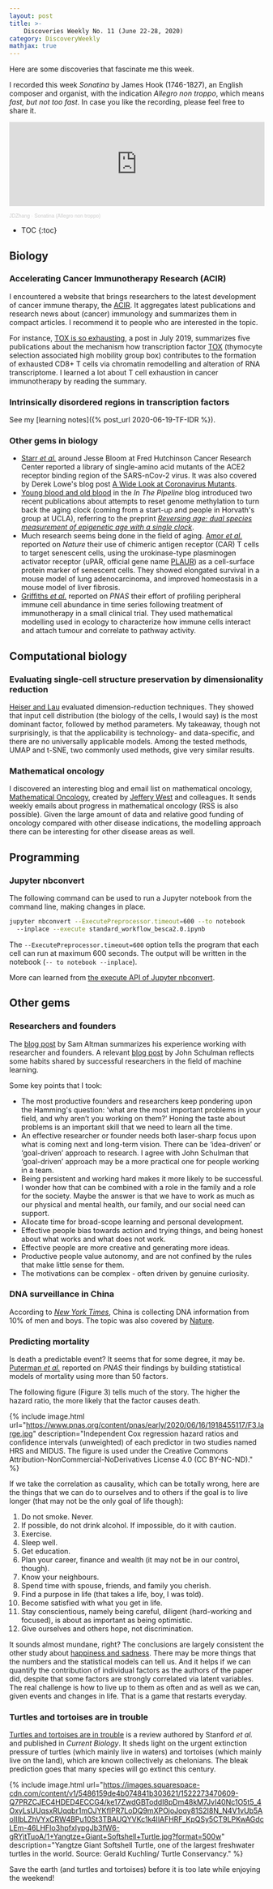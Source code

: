 ```yaml
---
layout: post
title: >-
    Discoveries Weekly No. 11 (June 22-28, 2020)
category: DiscoveryWeekly
mathjax: true
---
```


Here are some discoveries that fascinate me this week.

I recorded this week *Sonatina* by James Hook (1746-1827), an English composer
and organist, with the indication *Allegro non troppo*, which means *fast, but
not too fast*. In case you like the recording, please feel free to share it.

<p>

<iframe width="100%" height="166" scrolling="no" frameborder="no" allow="autoplay" src="https://w.soundcloud.com/player/?url=https%3A//api.soundcloud.com/tracks/846901033&color=%23ff5500&auto_play=false&hide_related=false&show_comments=true&show_user=true&show_reposts=false&show_teaser=true"></iframe><div style="font-size: 10px; color: #cccccc;line-break: anywhere;word-break: normal;overflow: hidden;white-space: nowrap;text-overflow: ellipsis; font-family: Interstate,Lucida Grande,Lucida Sans Unicode,Lucida Sans,Garuda,Verdana,Tahoma,sans-serif;font-weight: 100;"><a href="https://soundcloud.com/jdzhang" title="JDZhang" target="_blank" style="color: #cccccc; text-decoration: none;">JDZhang</a> · <a href="https://soundcloud.com/jdzhang/sonatina-allegro-non-troppo" title="Sonatina (Allegro non troppo)" target="_blank" style="color: #cccccc; text-decoration: none;">Sonatina (Allegro non troppo)</a></div>

</p>

* TOC
{:toc}

## Biology

### Accelerating Cancer Immunotherapy Research (ACIR)

I encountered a website that brings researchers to the latest development of
cancer immune therapy, the [ACIR](http://acir.org). It aggregates latest
publications and research news about (cancer) immunology and summarizes them in
compact articles. I recommend it to people who are interested in the topic.

For instance, [TOX is so
exhausting](https://acir.org/weekly-digests/2019/july/tox-is-so-exhausting), a
post in July 2019, summarizes five publications about the mechanism how
transcription factor [TOX](https://www.ncbi.nlm.nih.gov/gene/9760) (thymocyte
selection associated high mobility group box) contributes to the formation of
exhausted CD8+ T cells via chromatin remodelling and alteration of RNA
transcriptome. I learned a lot about T cell exhaustion in cancer immunotherapy
by reading the summary.

### Intrinsically disordered regions in transcription factors

See my [learning notes]({% post_url 2020-06-19-TF-IDR %}).

### Other gems in biology

* [Starr *et al.*](https://www.biorxiv.org/content/10.1101/2020.06.17.157982v1)
    around Jesse Bloom at Fred Hutchinson Cancer Research Center reported a
    library of single-amino acid mutants of the ACE2 receptor binding region of
    the SARS-nCov-2 virus. It was also covered by Derek Lowe's blog post [A Wide
    Look at Coronavirus
    Mutants](https://blogs.sciencemag.org/pipeline/archives/2020/06/19/a-wide-look-at-coronavirus-mutants).
* [Young blood and old
    blood](https://blogs.sciencemag.org/pipeline/archives/2020/06/12/young-blood-and-old-blood)
    in the *In The Pipeline* blog introduced two recent publications about
    attempts to reset genome methylation to turn back the aging clock (coming
    from a start-up and people in Horvath's group at UCLA), referring to the
    preprint [*Reversing age: dual species measurement of epigenetic age with a
    single clock*](https://www.biorxiv.org/content/10.1101/2020.05.07.082917v1).
* Much research seems being done in the field of aging. [Amor *et
    al.*](https://www.nature.com/articles/s41586-020-2403-9) reported on
    *Nature* their use of chimeric antigen receptor (CAR) T cells to target
    senescent cells, using the urokinase-type plasminogen activator receptor
    (uPAR, official gene name [PLAUR](https://www.ncbi.nlm.nih.gov/gene/5329))
    as a cell-surface protein marker of senescent cells. They showed elongated
    survival in a mouse model of lung adenocarcinoma, and improved homeostasis
    in a mouse model of liver fibrosis.
* [Griffiths *et al.*](https://www.pnas.org/content/early/2020/06/19/1918937117)
    reported on *PNAS* their effort of profiling peripheral immune cell
    abundance in time series following treatment of immunotherapy in a small
    clinical trial. They used mathematical modelling used in ecology to
    characterize how immune cells interact and attach tumour and correlate to
    pathway activity.

## Computational biology

### Evaluating single-cell structure preservation by dimensionality reduction

[Heiser and
Lau](https://www.sciencedirect.com/science/article/pii/S2211124720305258)
evaluated dimension-reduction techniques. They showed that input cell
distribution (the biology of the cells, I would say) is the most dominant
factor, followed by method parameters. My takeaway, though not surprisingly, is
that the applicability is technology- and data-specific, and there are no
universally applicable models. Among the tested methods, UMAP and t-SNE, two
commonly used methods, give very similar results.

### Mathematical oncology

I discovered an interesting blog and email list on mathematical oncology,
[Mathematical Oncology](http://mathematical-oncology.org/), created by [Jeffery
West](http://jeffreybwest.com/) and colleagues. It sends weekly emails about
progress in mathematical oncology (RSS is also possible). Given the large amount
of data and relative good funding of oncology compared with other disease
indications, the modelling approach there can be interesting for other disease
areas as well.

## Programming

### Jupyter nbconvert

The following command can be used to run a Jupyter notebook from the command
line, making changes in place.

```bash
jupyter nbconvert --ExecutePreprocessor.timeout=600 --to notebook
  --inplace --execute standard_workflow_besca2.0.ipynb
```

The `--ExecutePreprocessor.timeout=600` option tells the program that each cell
can run at maximum 600 seconds. The output will be written in the notebook (`--
to notebook --inplace`).

More can learned from [the execute API of Jupyter nbconvert](https://nbconvert.readthedocs.io/en/latest/execute_api.html).

## Other gems

### Researchers and founders

The [blog post](https://blog.samaltman.com/researchers-and-founders) by Sam
Altman summarizes his experience working with researcher and founders. A
relevant [blog post](http://joschu.net/blog/opinionated-guide-ml-research.html)
by John Schulman reflects some habits shared by successful researchers in the
field of machine learning.

Some key points that I took:

* The most productive founders and researchers keep pondering upon the Hamming's
  question: &lsquo;what are the most important problems in your field, and why
  aren’t you working on them?&rsquo; Honing the taste about problems is an
  important skill that we need to learn all the time.
* An effective researcher or founder needs both laser-sharp focus upon what is
  coming next and long-term vision. There can be &lsquo;idea-driven&rsquo; or
  &lsquo;goal-driven&rsquo; approach to research. I agree with John Schulman
  that &lsquo;goal-driven&rsquo; approach may be a more practical one for people
  working in a team.
* Being persistent and working hard makes it more likely to be successful. I
  wonder how that can be combined with a role in the family and a role for the
  society. Maybe the answer is that we have to work as much as our physical and
  mental health, our family, and our social need can support.
* Allocate time for broad-scope learning and personal development.
* Effective people bias towards action and trying things, and being honest about
  what works and  what does not work.
* Effective people are more creative and generating more ideas.
* Productive people value autonomy, and are not confined by the rules that make
    little sense for them.
* The motivations can be complex - often driven by genuine curiosity.

### DNA surveillance in China

According to [*New York
Times*](https://www.nytimes.com/2020/06/17/world/asia/China-DNA-surveillance.html),
China is collecting DNA information from 10% of men and boys. The topic was also
covered by
[Nature](https://www.nature.com/news/china-expands-dna-data-grab-in-troubled-western-region-1.22033).

### Predicting mortality

Is death a predictable event? It seems that for some degree, it may be.
[Puterman *et al.*](https://www.pnas.org/content/early/2020/06/16/1918455117)
reported on *PNAS* their findings by building statistical models of mortality
using more than 50 factors.

The following figure (Figure 3) tells much of the story. The higher the hazard
ratio, the more likely that the factor causes death.

{% include image.html
url="https://www.pnas.org/content/pnas/early/2020/06/16/1918455117/F3.large.jpg"
description="Independent Cox regression hazard ratios and confidence intervals
(unweighted) of each predictor in two studies named HRS and MIDUS. The figure is
used under the Creative Commons Attribution-NonCommercial-NoDerivatives License
4.0 (CC BY-NC-ND)."
%}

If we take the correlation as causality, which can be totally wrong, here are
the things that we can do to ourselves and to others if the goal is to live
longer (that may not be the only goal of life though):

1. Do not smoke. Never.
1. If possible, do not drink alcohol. If impossible, do it with caution.
1. Exercise.
1. Sleep well.
1. Get education.
1. Plan your career, finance and wealth (it may not be in our control, though).
1. Know your neighbours.
1. Spend time with spouse, friends, and family you cherish.
1. Find a purpose in life (that takes a life, boy, I was told).
1. Become satisfied with what you get in life.
1. Stay conscientious, namely being careful, diligent (hard-working and
   focused), is about as important as being optimistic.
1. Give ourselves and others hope, not discrimination.

It sounds almost mundane, right? The conclusions are largely consistent the
other study about [happiness and
sadness](https://accio.github.io/discoveryweekly/2020/06/05/dw8-2020KW23.html#happiness-and-sadness-quantified).
There may be more things that the numbers and the statistical models can tell
us. And it helps if we can quantify the contribution of individual factors as
the authors of the paper did, despite that some factors are strongly correlated
via latent variables. The real challenge is how to live up to them as often
 and as well as we can, given events and changes in life. That is a game that
 restarts everyday.

### Turtles and tortoises are in trouble

[Turtles and tortoises are in
trouble](https://www.sciencedirect.com/science/article/pii/S0960982220306369) is
a review authored by Stanford *et al.* and published in *Current Biology*. It
sheds light on the urgent extinction pressure of turtles (which mainly live in
waters) and tortoises (which mainly live on the land), which are known
collectively as chelonians. The bleak prediction goes that many species will go
extinct this century.

{% include image.html
url="https://images.squarespace-cdn.com/content/v1/5486159de4b074841b303621/1522273470609-Q7PRZCJEC4HDED4ECCG4/ke17ZwdGBToddI8pDm48kM7JvI40Nc1O5t5_4OxyLsUUqsxRUqqbr1mOJYKfIPR7LoDQ9mXPOjoJoqy81S2I8N_N4V1vUb5AoIIIbLZhVYxCRW4BPu10St3TBAUQYVKc1k4IlAFHRF_KpQSy5CT9LPKwAGdcLEm-46LHFIo3hpfxIypgJb3fW6-gRYjtTuoA/1+Yangtze+Giant+Softshell+Turtle.jpg?format=500w"
description="Yangtze Giant Softshell Turtle, one of the largest freshwater
turtles in the world. Source: Gerald Kuchling/ Turtle Conservancy."
%}

Save the earth (and turtles and tortoises) before it is too late while enjoying
the weekend!
